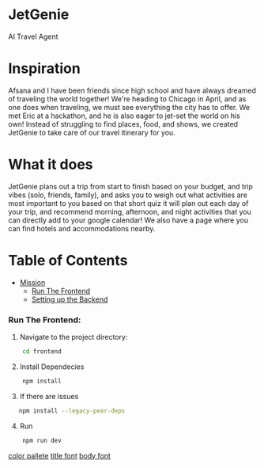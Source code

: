 # JetGenie
AI Travel Agent 

# Inspiration
Afsana and I have been friends since high school and have always dreamed of traveling the world together! We're heading to Chicago in April, and as one does when traveling, we must see everything the city has to offer. We met Eric at a hackathon, and he is also eager to jet-set the world on his own! Instead of struggling to find places, food, and shows, we created JetGenie to take care of our travel itinerary for you.

# What it does
JetGenie plans out a trip from start to finish based on your budget, and trip vibes (solo, friends, family), and asks you to weigh out what activities are most important to you based on that short quiz it will plan out each day of your trip, and recommend morning, afternoon, and night activities that you can directly add to your google calendar! We also have a page where you can find hotels and accommodations nearby.

# Table of Contents
- [Mission](#JetGenie)
  - [Run The Frontend](###run-the-frontend)
  - [Setting up the Backend](#setting-up-the-backend)
<!--
  - [Create Virtual Environment](#create-virtual-environment)
  - [Install Requirements](#install-requirements)
  - [Run Server](#run-server)
  - [Deactivate Environment](#deactivate-environment)
-->
### Run The Frontend:
1. Navigate to the project directory:
```sh
    cd frontend
```
2. Install Dependecies 
```sh
    npm install
```
3. If there are issues 
 ```sh
    npm install --legacy-peer-deps
```
<!-- # npm install react-router-dom
# npm install react-select
# npm install react-icons
# npm install react-date-range
# npm install @react-google-maps/api
# npm install @hello-pangea/dnd --legacy-peer-deps -->
<!-- # npm install date-fns --legacy-peer-deps -->


4. Run  
```sh
    npm run dev
```

[color pallete](https://coolors.co/palette/383d3b-f5cb5c-ffa9a3-b9e6ff-5c95ff)
[title font](https://fonts.google.com/specimen/Calistoga)
[body font](https://fonts.google.com/specimen/Poppins)


<!-- ### CD Backend 


# create virtual env ONCE COMMAND: python -m venv venv
# venv\Scripts\activate
# IF USING MAC
# source venv/bin/activate

# DO THIS ONCE pip install -r requirements.txt
# RUN BACKEND python app.py 
 -->
